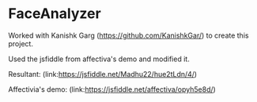 # FaceAnalyzer
Worked with Kanishk Garg (https://github.com/KanishkGar/) to create this project.

Used the jsfiddle from affectiva's demo and modified it. 


Resultant: (link:https://jsfiddle.net/Madhu22/hue2tLdn/4/)


Affectivia's demo: (link:https://jsfiddle.net/affectiva/opyh5e8d/)



